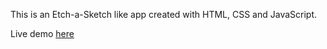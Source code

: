 This is an Etch-a-Sketch like app created with HTML, CSS and JavaScript.

Live demo [here](https://sammacfarlane23.github.io/javascript-etch-a-sketch/)
